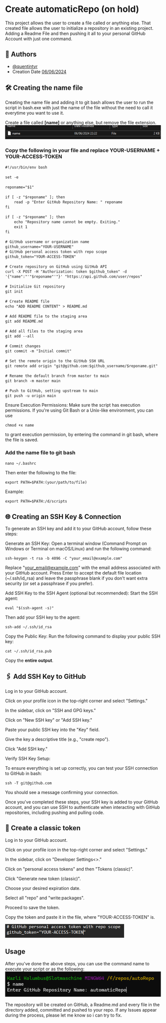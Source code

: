
# Create automaticRepo (on hold)
This project allows the user to create a file called **<name>** or anything else. That created file allows the user to initialize a repository in an existing project. Adding a Readme File and then pushing it all to your personal GitHub Account with just one command.


## 🗿 Authors

- [@quentintyr](https://www.github.com/quentintyr)
- Creation Date [06/06/2024](https://www.youtube.com/watch?v=dQw4w9WgXcQ)

## 🛠 Creating the name file
Creating the name file and adding it to git bash allows the user to run the script in bash.exe with just the name of the file without the need to call it everytime you want to use it.

Create a file called **[name]** or anything else, but remove the file extension.
![file](./images/file.png)
### Copy the following in your file and replace YOUR-USERNAME + YOUR-ACCESS-TOKEN
```
#!/usr/bin/env bash

set -e

reponame="$1"

if [ -z "$reponame" ]; then
    read -p "Enter GitHub Repository Name: " reponame
fi

if [ -z "$reponame" ]; then
    echo "Repository name cannot be empty. Exiting."
    exit 1
fi

# GitHub username or organization name
github_username="YOUR-USERNAME"
# GitHub personal access token with repo scope
github_token="YOUR-ACCESS-TOKEN"

# Create repository on GitHub using GitHub API
curl -X POST -H "Authorization: token $github_token" -d '{"name":"'"$reponame"'"}' "https://api.github.com/user/repos"

# Initialize Git repository
git init

# Create README file
echo "ADD README CONTENT" > README.md

# Add README file to the staging area
git add README.md

# Add all files to the staging area
git add --all

# Commit changes
git commit -m "Initial commit"

# Set the remote origin to the GitHub SSH URL
git remote add origin "git@github.com:$github_username/$reponame.git"

# Rename the default branch from master to main
git branch -m master main

# Push to GitHub, setting upstream to main
git push -u origin main
```

Ensure Execution Permissions:
Make sure the script has execution permissions. If you're using Git Bash or a Unix-like environment, you can use 
```
chmod +x name
```
to grant execution permission, by entering the command in git bash, where the file is saved.

### Add the name file to git bash
```
nano ~/.bashrc
```
Then enter the following to the file:
```
export PATH=$PATH:(your/path/to/file)
```
Example:
```
export PATH=$PATH:/d/scripts
```
## 🌐 Creating an SSH Key & Connection

To generate an SSH key and add it to your GitHub account, follow these steps:

Generate an SSH Key:
Open a terminal window (Command Prompt on Windows or Terminal on macOS/Linux) and run the following command:

```
ssh-keygen -t rsa -b 4096 -C "your_email@example.com"
```

Replace "your_email@example.com" with the email address associated with your GitHub account. Press Enter to accept the default file location (~/.ssh/id_rsa) and leave the passphrase blank if you don't want extra security (or set a passphrase if you prefer).

Add SSH Key to the SSH Agent (optional but recommended):
Start the SSH agent:
```
eval "$(ssh-agent -s)"
```
Then add your SSH key to the agent:

```
ssh-add ~/.ssh/id_rsa
```

Copy the Public Key:
Run the following command to display your public SSH key:
```
cat ~/.ssh/id_rsa.pub
```
Copy the **entire output**.

## 🖇️ Add SSH Key to GitHub

Log in to your GitHub account.

Click on your profile icon in the top-right corner and select "Settings."

In the sidebar, click on "SSH and GPG keys."

Click on "New SSH key" or "Add SSH key."

Paste your public SSH key into the "Key" field.

Give the key a descriptive title (e.g., "create repo").

Click "Add SSH key."

Verify SSH Key Setup:

To ensure everything is set up correctly, you can test your SSH connection to GitHub in bash:
```
ssh -T git@github.com
```
You should see a message confirming your connection.

Once you've completed these steps, your SSH key is added to your GitHub account, and you can use SSH to authenticate when interacting with GitHub repositories, including pushing and pulling code.


## 💎 Create a classic token
Log in to your GitHub account.

Click on your profile icon in the top-right corner and select "Settings."

In the sidebar, click on "Developer Settings<>."

Click on "personal access tokens" and then "Tokens (classic)".

Click "Generate new token (classic)".

Choose your desired expiration date.

Select all "repo" and "write:packages".

Proceed to save the token.

Copy the token and paste it in the file, where "YOUR-ACCESS-TOKEN" is.

![acccess_token](./images/access_token.png)

## Usage
After you've done the above steps, you can use the command name <reponame> to execute your script or as the following:
![autoRepo](./images/automaticRepo.png)

The repository will be created on GitHub, a Readme.md and every file in the directory added, committed and pushed to your repo.
If any Issues appear during the process, please let me know so i can try to fix.

